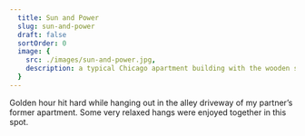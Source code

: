 ```yaml
---
  title: Sun and Power
  slug: sun-and-power
  draft: false
  sortOrder: 0
  image: {
    src: ./images/sun-and-power.jpg,
    description: a typical Chicago apartment building with the wooden staircase in the back is basked in the evening sun. In the foreground a power pole stands with electrical wires running off of it in all directions, crisscrossing across the entire scene except for the top left quadrant
  }
---
```


Golden hour hit hard while hanging out in the alley driveway of my partner’s former apartment. Some very relaxed hangs were enjoyed together in this spot.
